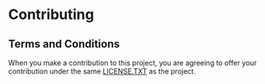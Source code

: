 <!-- SPDX-License-Identifier: BSD-2-Clause -->

# Contributing

## Terms and Conditions

When you make a contribution to this project, you are agreeing to offer your
contribution under the same [LICENSE.TXT](LICENSE.TXT) as the project.
